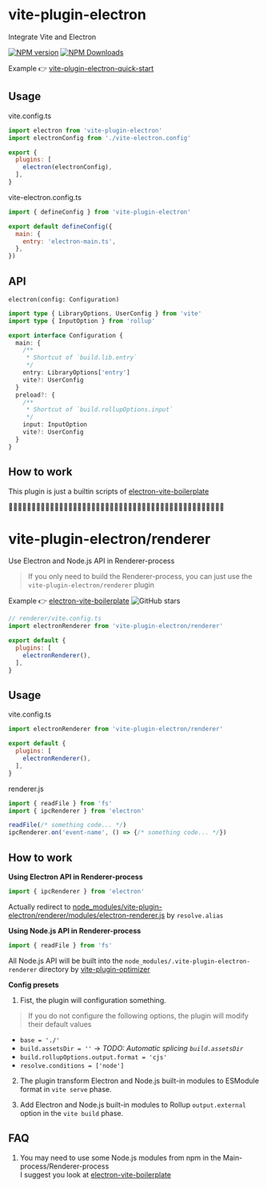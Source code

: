# vite-plugin-electron

Integrate Vite and Electron

[![NPM version](https://img.shields.io/npm/v/vite-plugin-electron.svg?style=flat)](https://npmjs.org/package/vite-plugin-electron)
[![NPM Downloads](https://img.shields.io/npm/dm/vite-plugin-electron.svg?style=flat)](https://npmjs.org/package/vite-plugin-electron)

Example 👉 [vite-plugin-electron-quick-start](https://github.com/caoxiemeihao/vite-plugin-electron-quick-start)

## Usage

vite.config.ts

```js
import electron from 'vite-plugin-electron'
import electronConfig from './vite-electron.config'

export {
  plugins: [
    electron(electronConfig),
  ],
}
```

vite-electron.config.ts

```js
import { defineConfig } from 'vite-plugin-electron'

export default defineConfig({
  main: {
    entry: 'electron-main.ts',
  },
})
```

## API

`electron(config: Configuration)`

```ts
import type { LibraryOptions, UserConfig } from 'vite'
import type { InputOption } from 'rollup'

export interface Configuration {
  main: {
    /**
     * Shortcut of `build.lib.entry`
     */
    entry: LibraryOptions['entry']
    vite?: UserConfig
  }
  preload?: {
    /**
     * Shortcut of `build.rollupOptions.input`
     */
    input: InputOption
    vite?: UserConfig
  }
}
```

## How to work

This plugin is just a builtin scripts of [electron-vite-boilerplate](https://github.com/electron-vite/electron-vite-boilerplate)

🚧🚧🚧🚧🚧🚧🚧🚧🚧🚧🚧🚧🚧🚧🚧🚧🚧🚧🚧🚧🚧🚧🚧🚧🚧🚧🚧🚧🚧🚧🚧🚧🚧🚧🚧🚧🚧🚧🚧🚧🚧🚧🚧🚧🚧🚧🚧

# vite-plugin-electron/renderer

Use Electron and Node.js API in Renderer-process

> If you only need to build the Renderer-process, you can just use the `vite-plugin-electron/renderer` plugin

Example 👉 [electron-vite-boilerplate](https://github.com/electron-vite/electron-vite-boilerplate)
![GitHub stars](https://img.shields.io/github/stars/caoxiemeihao/electron-vite-boilerplate?color=fa6470)

```js
// renderer/vite.config.ts
import electronRenderer from 'vite-plugin-electron/renderer'

export default {
  plugins: [
    electronRenderer(),
  ],
}
```

## Usage

vite.config.ts

```js
import electronRenderer from 'vite-plugin-electron/renderer'

export default {
  plugins: [
    electronRenderer(),
  ],
}
```

renderer.js

```ts
import { readFile } from 'fs'
import { ipcRenderer } from 'electron'

readFile(/* something code... */)
ipcRenderer.on('event-name', () => {/* something code... */})
```

## How to work

**Using Electron API in Renderer-process**

```js
import { ipcRenderer } from 'electron'
```

Actually redirect to [node_modules/vite-plugin-electron/renderer/modules/electron-renderer.js](modules/electron-renderer.js) by `resolve.alias`

**Using Node.js API in Renderer-process**

```js
import { readFile } from 'fs'
```

All Node.js API will be built into the `node_modules/.vite-plugin-electron-renderer` directory by [vite-plugin-optimizer](https://www.npmjs.com/package/vite-plugin-optimizer)


**Config presets**

1. Fist, the plugin will configuration something.

> If you do not configure the following options, the plugin will modify their default values

  * `base = './'`
  * `build.assetsDir = ''` -> *TODO: Automatic splicing `build.assetsDir`*
  * `build.rollupOptions.output.format = 'cjs'`
  * `resolve.conditions = ['node']`

2. The plugin transform Electron and Node.js built-in modules to ESModule format in `vite serve` phase.

3. Add Electron and Node.js built-in modules to Rollup `output.external` option in the `vite build` phase.

## FAQ

1. You may need to use some Node.js modules from npm in the Main-process/Renderer-process  
  I suggest you look at [electron-vite-boilerplate](https://github.com/electron-vite/electron-vite-boilerplate)

